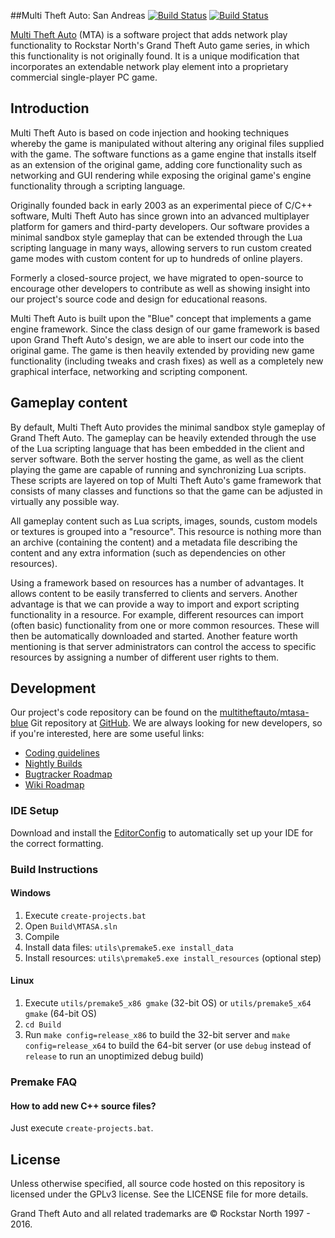 ##Multi Theft Auto: San Andreas 
[![Build Status](https://img.shields.io/travis/multitheftauto/mtasa-blue/master.svg?label=Linux:master)](https://travis-ci.org/multitheftauto/mtasa-blue)
[![Build Status](https://img.shields.io/appveyor/ci/multitheftauto/mtasa-blue/master.svg?label=Windows:master)](https://ci.appveyor.com/project/multitheftauto/mtasa-blue)

[Multi Theft Auto](https://www.multitheftauto.com/) (MTA) is a software project that adds network play functionality to Rockstar North's Grand Theft Auto game series, in which this functionality is not originally found. It is a unique modification that incorporates an extendable network play element into a proprietary commercial single-player PC game.

## Introduction

Multi Theft Auto is based on code injection and hooking techniques whereby the game is manipulated without altering any original files supplied with the game. The software functions as a game engine that installs itself as an extension of the original game, adding core functionality such as networking and GUI rendering while exposing the original game's engine functionality through a scripting language.

Originally founded back in early 2003 as an experimental piece of C/C++ software, Multi Theft Auto has since grown into an advanced multiplayer platform for gamers and third-party developers. Our software provides a minimal sandbox style gameplay that can be extended through the Lua scripting language in many ways, allowing servers to run custom created game modes with custom content for up to hundreds of online players.

Formerly a closed-source project, we have migrated to open-source to encourage other developers to contribute as well as showing insight into our project's source code and design for educational reasons.

Multi Theft Auto is built upon the "Blue" concept that implements a game engine framework. Since the class design of our game framework is based upon Grand Theft Auto's design, we are able to insert our code into the original game. The game is then heavily extended by providing new game functionality (including tweaks and crash fixes) as well as a completely new graphical interface, networking and scripting component.
 
## Gameplay content

By default, Multi Theft Auto provides the minimal sandbox style gameplay of Grand Theft Auto. The gameplay can be heavily extended through the use of the Lua scripting language that has been embedded in the client and server software. Both the server hosting the game, as well as the client playing the game are capable of running and synchronizing Lua scripts. These scripts are layered on top of Multi Theft Auto's game framework that consists of many classes and functions so that the game can be adjusted in virtually any possible way.

All gameplay content such as Lua scripts, images, sounds, custom models or textures is grouped into a "resource". This resource is nothing more than an archive (containing the content) and a metadata file describing the content and any extra information (such as dependencies on other resources).

Using a framework based on resources has a number of advantages. It allows content to be easily transferred to clients and servers. Another advantage is that we can provide a way to import and export scripting functionality in a resource. For example, different resources can import (often basic) functionality from one or more common resources. These will then be automatically downloaded and started. Another feature worth mentioning is that server administrators can control the access to specific resources by assigning a number of different user rights to them.

## Development

Our project's code repository can be found on the [multitheftauto/mtasa-blue](https://github.com/multitheftauto/mtasa-blue/) Git repository at [GitHub](https://github.com/). We are always looking for new developers, so if you're interested, here are some useful links:

* [Coding guidelines](https://wiki.mtasa.com/index.php?title=Coding_guidelines)
* [Nightly Builds](https://nightly.mtasa.com/)
* [Bugtracker Roadmap](https://bugs.mtasa.com/roadmap_page.php)
* [Wiki Roadmap](https://wiki.mtasa.com/wiki/Roadmap)

### IDE Setup
Download and install the [EditorConfig](https://visualstudiogallery.msdn.microsoft.com/c8bccfe2-650c-4b42-bc5c-845e21f96328) to automatically set up your IDE for the correct formatting.

### Build Instructions
#### Windows
1. Execute `create-projects.bat`
2. Open `Build\MTASA.sln`
3. Compile
4. Install data files: `utils\premake5.exe install_data`
5. Install resources: `utils\premake5.exe install_resources` (optional step)

#### Linux
1. Execute `utils/premake5_x86 gmake` (32-bit OS) or `utils/premake5_x64 gmake` (64-bit OS)
2. `cd Build`
3. Run `make config=release_x86` to build the 32-bit server and `make config=release_x64` to build the 64-bit server (or use `debug` instead of `release` to run an unoptimized debug build)

### Premake FAQ
#### How to add new C++ source files?
Just execute `create-projects.bat`.

## License

Unless otherwise specified, all source code hosted on this repository is licensed under the GPLv3 license. See the LICENSE file for more details.

Grand Theft Auto and all related trademarks are © Rockstar North 1997 - 2016.
